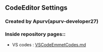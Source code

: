## CodeEditor Settings

### Created by Apurv(apurv-developer27)

### Inside repository pages::

- VS codes : <a href="https://github.com/apurv-developer27/VSCodeSettings/blob/main/pages/VSCodeEmmetCodes.md" target="_blank">VSCodeEmmetCodes.md</a>
